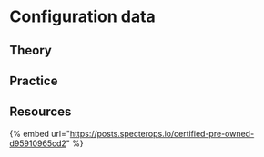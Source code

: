 # Configuration data

## Theory

## Practice

## Resources

{% embed url="https://posts.specterops.io/certified-pre-owned-d95910965cd2" %}
